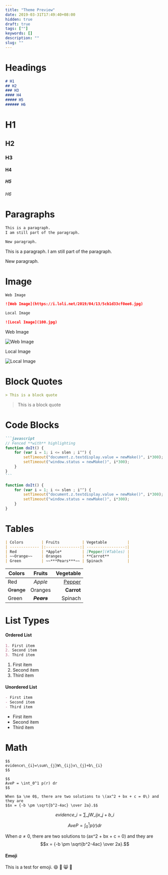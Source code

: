 ```yaml
---
title: "Theme Preview"
date: 2019-03-31T17:49:40+08:00
hidden: true
draft: true
tags: [""]
keywords: []
description: ""
slug: ""
---
```


# Headings

```markdown
# H1
## H2
### H3
#### H4
##### H5
###### H6
```

<!--more-->

# H1

## H2

### H3

#### H4

##### H5

###### H6

# Paragraphs

```markdown
This is a paragraph.
I am still part of the paragraph.

New paragraph.
```

This is a paragraph.
I am still part of the paragraph.

New paragraph.

# Image

```markdown
Web Image

![Web Image](https://i.loli.net/2019/04/13/5cb1d33cf0ee6.jpg)

Local Image

![Local Image](100.jpg)

```

Web Image

![Web Image](https://i.loli.net/2019/04/13/5cb1d33cf0ee6.jpg)

Local Image

![Local Image](/100.jpg)


# Block Quotes

```markdown
> This is a block quote
```

> This is a block quote

# Code Blocks

``````markdown
```javascript
// Fenced **with** highlighting
function doIt() {
    for (var i = 1; i <= slen ; i^^) {
        setTimeout("document.z.textdisplay.value = newMake()", i*300);
        setTimeout("window.status = newMake()", i*300);
    }
}
```
``````

```javascript
function doIt() {
    for (var i = 1; i <= slen ; i^^) {
        setTimeout("document.z.textdisplay.value = newMake()", i*300);
        setTimeout("window.status = newMake()", i*300);
    }
}
```

# Tables

```markdown
| Colors        | Fruits          | Vegetable         |
| ------------- |:---------------:| -----------------:|
| Red           | *Apple*         | [Pepper](#Tables) |
| ~~Orange~~    | Oranges         | **Carrot**        |
| Green         | ~~***Pears***~~ | Spinach           |
```

| Colors        | Fruits          | Vegetable         |
| ------------- |:---------------:| -----------------:|
| Red           | *Apple*         | [Pepper](#Tables) |
| ~~Orange~~    | Oranges         | **Carrot**        |
| Green         | ~~***Pears***~~ | Spinach           |

# List Types

#### Ordered List

```markdown
1. First item
2. Second item
3. Third item
```

1. First item
2. Second item
3. Third item

#### Unordered List

```markdown
- First item
- Second item
- Third item
```

- First item
- Second item
- Third item

# Math

```
$$
evidence\_{i}=\sum\_{j}W\_{ij}x\_{j}+b\_{i}
$$

$$
AveP = \int_0^1 p(r) dr
$$

When $a \ne 0$, there are two solutions to \(ax^2 + bx + c = 0\) and they are
$$x = {-b \pm \sqrt{b^2-4ac} \over 2a}.$$
```

$$
evidence\_{i}=\sum\_{j}W\_{ij}x\_{j}+b\_{i}
$$

$$
AveP = \int_0^1 p(r) dr
$$

When $a \ne 0$, there are two solutions to \(ax^2 + bx + c = 0\) and they are
$$x = {-b \pm \sqrt{b^2-4ac} \over 2a}.$$

#### Emoji

This is a test for emoji.
:smile:
:see_no_evil:
:smile_cat:
:watermelon: